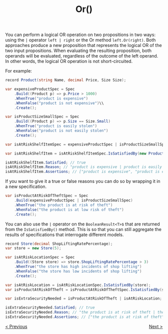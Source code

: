﻿---
title: Or()
category: operators
---
You can perform a logical OR operation on two propositions in two ways:
using the `|` operator `left | right` or the Or method `left.Or(right)`.
Both approaches produce a new proposition that represents the logical OR of the two input propositions.
When evaluating the resulting proposition, both operands will be evaluated,
regardless of the outcome of the left operand.
In other words, the logical OR operation is not short-circuited.

For example:

```csharp
record Product(string Name, decimal Price, Size Size);

var expensiveProductSpec = Spec
    .Build((Product p) => p.Price > 1000)
    .WhenTrue("product is expensive")
    .WhenFalse("product is not expensive")\\
    .Create();

var isProductSizeSmallSpec = Spec
    .Build((Product p) => p.Size == Size.Small)
    .WhenTrue("product is easily stolen")
    .WhenFalse("product is not easily stolen")
    .Create();

var isAtRiskShelfItemSpec = expensiveProductSpec | isProductSizeSmallSpec;

var isAtRiskShelfItem = isAtRiskShelfItemSpec.IsSatisfiedBy(new Product("Laptop", 1500, Size.Small));

isAtRiskShelfItem.Satisfied; // true
isAtRiskShelfItem.Reason; // "product is expensive | product is easily stolen"
isAtRiskShelfItem.Assertions; // ["product is expensive", "product is easily stolen"]
```

If you want to give it a true or false reasons you can do so by wrapping it in a new specification.

```csharp
var isProductAtRiskOfTheftSpec = Spec
    .Build(expensiveProductSpec | isProductSizeSmallSpec)
    .WhenTrue("the product is at risk of theft")
    .WhenFalse("the product is at low risk of theft")
    .Create();
```

You can also use the `|` operator on the `BooleanResult<T>`s that are returned from the `IsSatisfiedBy()` method. This is
so that you can still aggregate the results of specifications that interrogate different models.

```csharp
record Store(decimal ShopLiftingRatePercentage);
var store = new Store(5);

var isAtRiskLocationSpec = Spec
    .Build((Store store) => store.ShopLiftingRatePercentage > 3)
    .WhenTrue("the store has high incidents of shop lifting")
    .WhenFalse("the store has low incidents of shop lifting")
    .Create();

var isAtRiskLocation = isAtRiskLocationSpec.IsSatisfiedBy(store);
var isProductAtRiskOfTheft = isProductAtRiskOfTheftSpec.IsSatisfiedBy(store);

var isExtraSecurityNeeded = isProductAtRiskOfTheft | isAtRiskLocation;

isExtraSecurityNeeded.Satisfied; // true
isExtraSecurityNeeded.Reason; // "the product is at risk of theft | the store has high incidents of shop lifting"
isExtraSecurityNeeded.Assertions; // ["the product is at risk of theft", "the store has high incidents of shop lifting"]
```

<div style="display: flex; justify-content: space-between">
    <a href="./AndAlso.html">&lt; Previous</a>
    <a href="./OrElse.html">Next &gt;</a>
</div>
